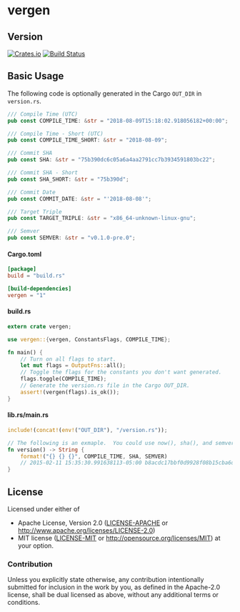 # vergen
## Version
[![Crates.io](https://img.shields.io/crates/v/vergen.svg)](https://crates.io/crates/vergen)
[![Build
Status](https://travis-ci.org/rustyhorde/vergen.svg?branch=master)](https://travis-ci.org/rustyhorde/vergen)

## Basic Usage
The following code is optionally generated in the Cargo `OUT_DIR` in `version.rs`.
```rust
/// Compile Time (UTC)
pub const COMPILE_TIME: &str = "2018-08-09T15:18:02.918056182+00:00";

/// Compile Time - Short (UTC)
pub const COMPILE_TIME_SHORT: &str = "2018-08-09";

/// Commit SHA
pub const SHA: &str = "75b390dc6c05a6a4aa2791cc7b3934591803bc22";

/// Commit SHA - Short
pub const SHA_SHORT: &str = "75b390d";

/// Commit Date
pub const COMMIT_DATE: &str = "'2018-08-08'";

/// Target Triple
pub const TARGET_TRIPLE: &str = "x86_64-unknown-linux-gnu";

/// Semver
pub const SEMVER: &str = "v0.1.0-pre.0";
```

#### Cargo.toml
```toml
[package]
build = "build.rs"

[build-dependencies]
vergen = "1"
```
#### build.rs
```rust
extern crate vergen;

use vergen::{vergen, ConstantsFlags, COMPILE_TIME};

fn main() {
    // Turn on all flags to start.
    let mut flags = OutputFns::all();
    // Toggle the flags for the constants you don't want generated.
    flags.toggle(COMPILE_TIME);
    // Generate the version.rs file in the Cargo OUT_DIR.
    assert!(vergen(flags).is_ok());
}
```
#### lib.rs/main.rs
```rust
include!(concat!(env!("OUT_DIR"), "/version.rs"));

// The following is an exmaple.  You could use now(), sha(), and semver() however you want.
fn version() -> String {
    format!("{} {} {}", COMPILE_TIME, SHA, SEMVER)
    // 2015-02-11 15:35:30.991638113-05:00 b8acdc17bbf0d9928f08b15cba6d3b659770a624 rh v0.0.1-pre-21-gb8acdc1
}
```

## License

Licensed under either of
 * Apache License, Version 2.0 ([LICENSE-APACHE](LICENSE-APACHE) or http://www.apache.org/licenses/LICENSE-2.0)
 * MIT license ([LICENSE-MIT](LICENSE-MIT) or http://opensource.org/licenses/MIT)
at your option.

### Contribution

Unless you explicitly state otherwise, any contribution intentionally submitted
for inclusion in the work by you, as defined in the Apache-2.0 license, shall be dual licensed as above, without any
additional terms or conditions.
